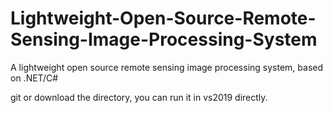 # Lightweight-Open-Source-Remote-Sensing-Image-Processing-System
A lightweight open source remote sensing image processing system, based on .NET/C#

git or download the directory, you can run it in vs2019 directly.
